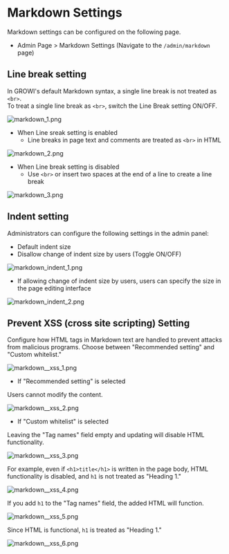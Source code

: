 # Markdown Settings

Markdown settings can be configured on the following page.

- Admin Page > Markdown Settings (Navigate to the `/admin/markdown` page)

## Line break setting

In GROWI's default Markdown syntax, a single line break is not treated as `<br>`.  
To treat a single line break as `<br>`, switch the Line Break setting ON/OFF.

<img :src="$withBase('/assets/images/en/markdown_1.png')" alt="markdown_1.png">

- When Line sreak setting is enabled
  - Line breaks in page text and comments are treated as `<br>` in HTML

<img :src="$withBase('/assets/images/en/markdown_2.png')" alt="markdown_2.png">

- When Line break setting is disabled
  - Use `<br>` or insert two spaces at the end of a line to create a line break

<img :src="$withBase('/assets/images/en/markdown_3.png')" alt="markdown_3.png">

## Indent setting

Administrators can configure the following settings in the admin panel:

- Default indent size
- Disallow change of indent size by users (Toggle ON/OFF)

<img :src="$withBase('/assets/images/en/markdown_indent_1.png')" alt="markdown_indent_1.png">

- If allowing change of indent size by users, users can specify the size in the page editing interface

<img :src="$withBase('/assets/images/en/markdown_indent_2.png')" alt="markdown_indent_2.png">

## Prevent XSS (cross site scripting) Setting

Configure how HTML tags in Markdown text are handled to prevent attacks from malicious programs.
Choose between "Recommended setting" and "Custom whitelist."

<img :src="$withBase('/assets/images/en/markdown_xss_1.png')" alt="markdown__xss_1.png">

- If "Recommended setting" is selected

Users cannot modify the content.

<img :src="$withBase('/assets/images/en/markdown_xss_2.png')" alt="markdown__xss_2.png">

- If "Custom whitelist" is selected

Leaving the "Tag names" field empty and updating will disable HTML functionality.

<img :src="$withBase('/assets/images/en/markdown_xss_3.png')" alt="markdown__xss_3.png">

For example, even if `<h1>title</h1>` is written in the page body, HTML functionality is disabled, and `h1` is not treated as "Heading 1."

<img :src="$withBase('/assets/images/en/markdown_xss_4.png')" alt="markdown__xss_4.png">

If you add `h1` to the "Tag names" field, the added HTML will function.

<img :src="$withBase('/assets/images/en/markdown_xss_5.png')" alt="markdown__xss_5.png">

Since HTML is functional, `h1` is treated as "Heading 1."

<img :src="$withBase('/assets/images/en/markdown_xss_6.png')" alt="markdown__xss_6.png">
